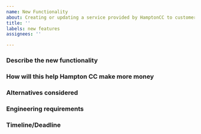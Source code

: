 ```yaml
---
name: New Functionality
about: Creating or updating a service provided by HamptonCC to customers
title: ''
labels: new features
assignees: ''

---
```


### Describe the new functionality


### How will this help Hampton CC make more money


### Alternatives considered


### Engineering requirements


### Timeline/Deadline

